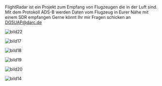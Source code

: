 FlightRadar ist ein Projekt zum Empfang von Flugzeugen die in der Luft sind.
Mit dem Protokoll ADS-B werden Daten vom Flugzeug in Eurer Nähe mit einem SDR empfangen
Gerne könnt Ihr mir Fragen schicken an DG5UAP@darc.de

![bild22](https://github.com/user-attachments/assets/a0c2219e-b39e-4ab3-a1ad-92d5570d76ec)

![bild17](https://github.com/user-attachments/assets/d47410ae-6050-4254-8848-49c7f4caf31d)

![bild18](https://github.com/user-attachments/assets/fc5312d2-01b5-428d-945c-a6b3babca4db)

![bild19](https://github.com/user-attachments/assets/5d017036-f8a6-4c2d-8ce1-391b1b46f765)

![bild20](https://github.com/user-attachments/assets/e5fc6f66-d4d8-4612-a975-4b3e2052cc37)

![bild14](https://github.com/user-attachments/assets/6c0394e4-364e-4a41-98be-995b474da9bb)
